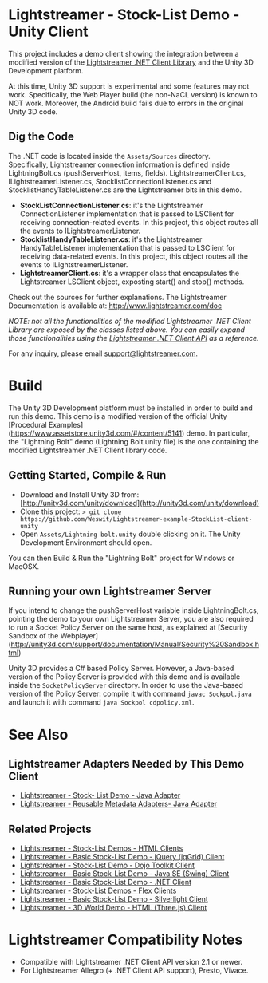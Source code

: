 # Lightstreamer - Stock-List Demo - Unity Client #

<!-- END DESCRIPTION lightstreamer-example-stocklist-client-unity -->

This project includes a demo client showing the integration between a modified version of the [Lightstreamer .NET Client Library](http://www.lightstreamer.com/docs/client_dotnet_api/frames.html) and the Unity 3D Development platform.<br>

At this time, Unity 3D support is experimental and some features may not work. Specifically, the Web Player build (the non-NaCL version) is known to NOT work. Moreover, the Android build fails due to errors in the original Unity 3D code.

## Dig the Code ##

The .NET code is located inside the `Assets/Sources` directory.<br>
Specifically, Lightstreamer connection information is defined inside LightningBolt.cs (pushServerHost, items, fields).
LightstreamerClient.cs, ILightstreamerListener.cs, StocklistConnectionListener.cs and StocklistHandyTableListener.cs are the Lightstreamer bits in this demo.

* <b>StockListConnectionListener.cs</b>: it's the Lightstreamer ConnectionListener implementation that is passed to LSClient for receiving connection-related events. In this project, this object routes all the events to ILightstreamerListener.
* <b>StocklistHandyTableListener.cs</b>: it's the Lightstreamer HandyTableListener implementation that is passed to LSClient for receiving data-related events. In this project, this object routes all the events to ILightstreamerListener.
* <b>LightstreamerClient.cs</b>: it's a wrapper class that encapsulates the Lightstreamer LSClient object, exposting start() and stop() methods.

Check out the sources for further explanations. The Lightstreamer Documentation is available at: http://www.lightstreamer.com/doc<br>

<i>NOTE: not all the functionalities of the modified Lightstreamer .NET Client Library are exposed by the classes listed above. You can easily expand those functionalities using the [Lightstreamer .NET Client API](http://www.lightstreamer.com/docs/client_dotnet_api/frames.html) as a reference. </i>

For any inquiry, please email support@lightstreamer.com.

<!-- START DESCRIPTION lightstreamer-example-stocklist-client-unity -->

# Build #

The Unity 3D Development platform must be installed in order to build and run this demo. 
This demo is a modified version of the official Unity [Procedural Examples] (https://www.assetstore.unity3d.com/#/content/5141) demo. In particular, the "Lightning Bolt" demo (Lightning Bolt.unity file) is the one containing the modified Lightstreamer .NET Client library code.

## Getting Started, Compile & Run ##

* Download and Install Unity 3D from: [http://unity3d.com/unity/download](http://unity3d.com/unity/download)
* Clone this project: `> git clone https://github.com/Weswit/Lightstreamer-example-StockList-client-unity`
* Open `Assets/Lightning bolt.unity` double clicking on it. The Unity Development Environment should open.

You can then Build & Run the "Lightning Bolt" project for Windows or MacOSX.

## Running your own Lightstreamer Server ##

If you intend to change the pushServerHost variable inside LightningBolt.cs,  pointing the demo to your own Lightstreamer Server, you are also required to run a Socket Policy Server on the same host, as explained at [Security Sandbox of the Webplayer] (http://unity3d.com/support/documentation/Manual/Security%20Sandbox.html)

Unity 3D provides a C# based Policy Server. However, a Java-based version of the Policy Server is provided with this demo and is available inside the `SocketPolicyServer` directory.
In order to use the Java-based version of the Policy Server: compile it with command `javac Sockpol.java` and launch it with command `java Sockpol cdpolicy.xml`.

# See Also #

## Lightstreamer Adapters Needed by This Demo Client ##

<!-- START RELATED_ENTRIES -->
* [Lightstreamer - Stock- List Demo - Java Adapter](https://github.com/Weswit/Lightstreamer-example-Stocklist-adapter-java)
* [Lightstreamer - Reusable Metadata Adapters- Java Adapter](https://github.com/Weswit/Lightstreamer-example-ReusableMetadata-adapter-java)

<!-- END RELATED_ENTRIES -->

## Related Projects ##

* [Lightstreamer - Stock-List Demos - HTML Clients](https://github.com/Weswit/Lightstreamer-example-Stocklist-client-javascript)
* [Lightstreamer - Basic Stock-List Demo - jQuery (jqGrid) Client](https://github.com/Weswit/Lightstreamer-example-StockList-client-jquery)
* [Lightstreamer - Stock-List Demo - Dojo Toolkit Client](https://github.com/Weswit/Lightstreamer-example-StockList-client-dojo)
* [Lightstreamer - Basic Stock-List Demo - Java SE (Swing) Client](https://github.com/Weswit/Lightstreamer-example-StockList-client-java)
* [Lightstreamer - Basic Stock-List Demo - .NET Client](https://github.com/Weswit/Lightstreamer-example-StockList-client-dotnet)
* [Lightstreamer - Stock-List Demos - Flex Clients](https://github.com/Weswit/Lightstreamer-example-StockList-client-flex)
* [Lightstreamer - Basic Stock-List Demo - Silverlight Client](https://github.com/Weswit/Lightstreamer-example-StockList-client-silverlight)
* [Lightstreamer - 3D World Demo - HTML (Three.js) Client](https://github.com/Weswit/Lightstreamer-example-3DWorld-client-javascript)

# Lightstreamer Compatibility Notes #

- Compatible with Lightstreamer .NET Client API version 2.1 or newer.
- For Lightstreamer Allegro (+ .NET Client API support), Presto, Vivace.
